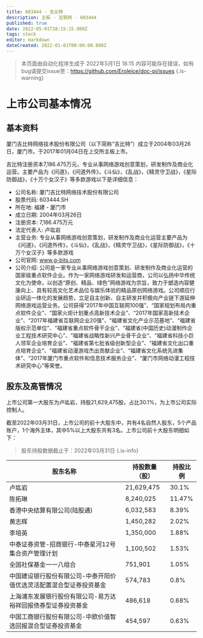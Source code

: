```yaml
---
title: 603444 - 吉比特
description: 主板 - 互联网 - 603444
published: true
date: 2022-05-01T18:15:15.000Z
tags: stock
editor: markdown
dateCreated: 2022-01-01T00:00:00.000Z
---
```


> 本页面由自动化程序生成于 2022年5月1日 18:15
> 内容可能存在错误，如有bug请提交issue至：https://github.com/Eroleice/doc-pi/issues
{.is-warning}

# 上市公司基本情况

## 基本资料

厦门吉比特网络技术股份有限公司（以下简称“吉比特”）成立于2004年03月26日，厦门市。于2017年01月04日在上交所主板上市。

吉比特注册资本7,186.475万元，专业从事网络游戏创意策划，研发制作及商业化运营。主要产品为《问道》，《问道外传》，《斗仙》，《乱战》，《精灵守卫战》，《星际防御战》，《十万个女汉子》等多款游戏以下是详细信息：

- 公司名称: 厦门吉比特网络技术股份有限公司
- 股票代码: 603444.SH
- 所在地: 福建 - 厦门市
- 成立日期: 2004年03月26日
- 注册资本: 7,186.475万元
- 法定代表人: 卢竑岩
- 主营业务: 专业从事网络游戏创意策划，研发制作及商业化运营主要产品为《问道》，《问道外传》，《斗仙》，《乱战》，《精灵守卫战》，《星际防御战》，《十万个女汉子》等多款游戏
- 公司官网: www.g-bits.com
- 公司介绍: 公司是一家专业从事网络游戏创意策划、研发制作及商业化运营的国家级重点软件企业。作为一家网络游戏研发和运营商，公司以弘扬中华传统文化为使命，以创造“原创、精品、绿色”网络游戏为宗旨，致力于塑造内容健康向上、具有较高文化艺术品位与娱乐体验的精品原创网络游戏。公司顺应行业研运一体化的发展趋势，立足自主创新、自主研发并积极向产业链下游延伸网络游戏运营业务。公司获得“2017年中国互联网100强”、“国家规划布局内重点软件企业”、“国家火炬计划重点高新技术企业”、“2017年国家高新技术企业”、“2017年福建省互联网企业20强”、“福建省文化产业示范基地”、“福建省版权示范单位”、“福建省重点软件骨干企业”、“福建省(中国历史)动漫制作企业工程技术研究中心”、“福建省战略性新兴产业骨干企业”、“福建省科技小巨人领军企业培育企业”、“福建省第七批省级创新型企业”、“福建省文化出口重点培育企业”、“福建省动漫游戏杰出贡献企业”、“福建省文化系统先进集体”、“2017年厦门市重点软件和信息技术服务企业”、“厦门市网络动漫工程技术研究中心”等荣誉。


## 股东及高管情况

上市公司第一大股东为卢竑岩，持股21,629,475股，占比30.1%，为上市公司实际控制人。

截至2022年03月31日，上市公司的前十大股东中，共有4名自然人股东，5个产品账户，1个海外主体，其中5%以上大股东共有3名。上市公司前十大股东明细如下：

> 股东持股数据截止于：2022年03月31日
{.is-info}

| 股东名称 | 持股数量（股） | 持股比例 |
| --- | --- | --- |
| 卢竑岩 | 21,629,475 | 30.1% |
| 陈拓琳 | 8,240,025 | 11.47% |
| 香港中央结算有限公司(陆股通) | 6,032,583 | 8.39% |
| 黄志辉 | 1,450,282 | 2.02% |
| 李培英 | 1,350,000 | 1.88% |
| 中泰证券资管-招商银行-中泰星河12号集合资产管理计划 | 1,100,502 | 1.53% |
| 全国社保基金一一八组合 | 751,901 | 1.05% |
| 中国建设银行股份有限公司-中泰开阳价值优选灵活配置混合型证券投资基金 | 574,783 | 0.8% |
| 上海浦东发展银行股份有限公司-易方达裕祥回报债券型证券投资基金 | 486,618 | 0.68% |
| 中国工商银行股份有限公司-中欧价值智选回报混合型证券投资基金 | 454,597 | 0.63% |





